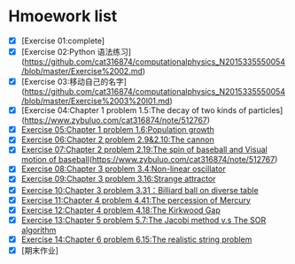 # Hmoework list
- [x] [Exercise 01:complete] 
- [x] [Exercise 02:Python 语法练习] (https://github.com/cat316874/computationalphysics_N2015335550054/blob/master/Exercise%2002.md)
- [x] [Exercise 03:移动自己的名字] (https://github.com/cat316874/computationalphysics_N2015335550054/blob/master/Exercise%2003%20l01.md)
- [x] [Exercise 04:Chapter 1 problem 1.5:The decay of two kinds of particles] (https://www.zybuluo.com/cat316874/note/512767)
- [x] [Exercise 05:Chapter 1 problem 1.6:Population growth](https://www.zybuluo.com/cat316874/note/512767)
- [x] [Exercise 06:Chapter 2 problem 2.9&2.10:The cannon](https://www.zybuluo.com/cat316874/note/512767)
- [x] [Exercise 07:Chapter 2 problem 2.19:The spin of baseball and Visual motion of baseball](https://www.zybuluo.com/cat316874/note/512767)(https://www.zybuluo.com/cat316874/note/512767)
- [x] [Exercise 08:Chapter 3 problem 3.4:Non-linear oscillator](https://www.zybuluo.com/cat316874/note/512767)
- [x] [Exercise 09:Chapter 3 problem 3.16:Strange attractor](https://www.zybuluo.com/cat316874/note/512767)
- [x] [Exercise 10:Chapter 3 problem 3.31：Billiard ball on diverse table](https://www.zybuluo.com/cat316874/note/512767)
- [x] [Exercise 11:Chapter 4 problem 4.41:The percession of Mercury](https://www.zybuluo.com/cat316874/note/512767)
- [x] [Exercise 12:Chapter 4 problem 4.18:The Kirkwood Gap](https://www.zybuluo.com/cat316874/note/512767)
- [x] [Exercise 13:Chapter 5 problem 5.7:The Jacobi method v.s The SOR algorithm](https://www.zybuluo.com/cat316874/note/512767)
- [x] [Exercise 14:Chapter 6 problem 6.15:The realistic string problem](https://www.zybuluo.com/cat316874/note/512767)
- [x] [期末作业]
